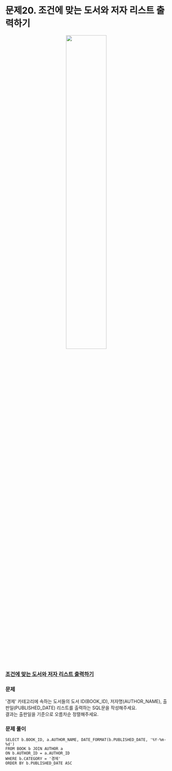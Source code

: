# 문제20. 조건에 맞는 도서와 저자 리스트 출력하기
<center><img src="https://user-images.githubusercontent.com/77037338/210046724-5f984c66-80c3-4c70-9fdc-32371e86c30c.png" width="50%" height="50%"></center>

### [조건에 맞는 도서와 저자 리스트 출력하기](https://school.programmers.co.kr/learn/courses/30/lessons/144854)

### 문제
'경제' 카테고리에 속하는 도서들의 도서 ID(BOOK_ID), 저자명(AUTHOR_NAME), 출판일(PUBLISHED_DATE) 리스트를 출력하는 SQL문을 작성해주세요.<br>
결과는 출판일을 기준으로 오름차순 정렬해주세요.<br>

### 문제 풀이
```Mysql
SELECT b.BOOK_ID, a.AUTHOR_NAME, DATE_FORMAT(b.PUBLISHED_DATE, '%Y-%m-%d')
FROM BOOK b JOIN AUTHOR a
ON b.AUTHOR_ID = a.AUTHOR_ID
WHERE b.CATEGORY = '경제'
ORDER BY b.PUBLISHED_DATE ASC
```
